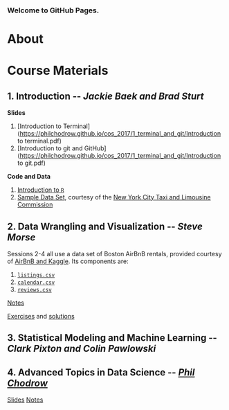### Welcome to GitHub Pages.

# About

# Course Materials

## 1. Introduction -- *Jackie Baek and Brad Sturt*

**Slides**

1. [Introduction to Terminal](https://philchodrow.github.io/cos_2017/1_terminal_and_git/Introduction to terminal.pdf)
2. [Introduction to git and GitHub](https://philchodrow.github.io/cos_2017/1_terminal_and_git/Introduction to git.pdf)

**Code and Data**

1. [Introduction to `R`](https://philchodrow.github.io/cos_2017/1_terminal_and_git/intro.R)
2. [Sample Data Set](https://philchodrow.github.io/cos_2017/1_terminal_and_git/taxi_data.csv), courtesy of the [New York City Taxi and Limousine Commission](http://www.nyc.gov/html/tlc/html/about/trip_record_data.shtml)

## 2. Data Wrangling and Visualization -- *Steve Morse*

Sessions 2-4 all use a data set of Boston AirBnB rentals, provided courtesy of [AirBnB and Kaggle](https://www.kaggle.com/airbnb/boston). Its components are: 

1. [`listings.csv`](https://philchodrow.github.io/cos_2017/data/listings.csv)
2. [`calendar.csv`](https://philchodrow.github.io/cos_2017/data/calendar.csv)
3. [`reviews.csv`](https://philchodrow.github.io/cos_2017/data/reviews.csv)

[Notes](https://philchodrow.github.io/cos_2017/2_wrangling_and_viz/S2_master.html)

[Exercises](https://philchodrow.github.io/cos_2017/2_wrangling_and_viz/S2_exercises.R) and [solutions](https://philchodrow.github.io/cos_2017/2_wrangling_and_viz/S2_exercises_solved.R)

## 3. Statistical Modeling and Machine Learning -- *Clark Pixton and Colin Pawlowski*


## 4. Advanced Topics in Data Science -- [*Phil Chodrow*](https://philchodrow.github.io/)

[Slides](https://philchodrow.github.io/cos_2017/4_advanced_topics/slides.html)
[Notes](https://philchodrow.github.io/cos_2017/4_advanced_topics/notes.html)
